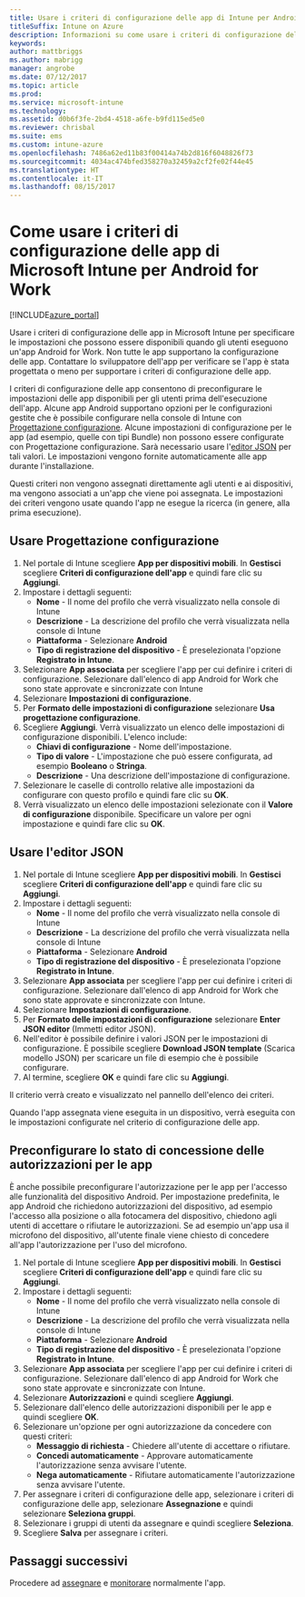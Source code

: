 ```yaml
---
title: Usare i criteri di configurazione delle app di Intune per Android for Work
titleSuffix: Intune on Azure
description: Informazioni su come usare i criteri di configurazione delle app per fornire i dati di configurazione a un'app Android for Work in esecuzione."
keywords: 
author: mattbriggs
ms.author: mabrigg
manager: angrobe
ms.date: 07/12/2017
ms.topic: article
ms.prod: 
ms.service: microsoft-intune
ms.technology: 
ms.assetid: d0b6f3fe-2bd4-4518-a6fe-b9fd115ed5e0
ms.reviewer: chrisbal
ms.suite: ems
ms.custom: intune-azure
ms.openlocfilehash: 7486a62ed11b83f00414a74b2d816f6048826f73
ms.sourcegitcommit: 4034ac474bfed358270a32459a2cf2fe02f44e45
ms.translationtype: HT
ms.contentlocale: it-IT
ms.lasthandoff: 08/15/2017
---
```

# <a name="how-to-use-microsoft-intune-app-configuration-policies-for-android-for-work"></a>Come usare i criteri di configurazione delle app di Microsoft Intune per Android for Work

[!INCLUDE[azure_portal](./includes/azure_portal.md)]

Usare i criteri di configurazione delle app in Microsoft Intune per specificare le impostazioni che possono essere disponibili quando gli utenti eseguono un'app Android for Work. Non tutte le app supportano la configurazione delle app. Contattare lo sviluppatore dell'app per verificare se l'app è stata progettata o meno per supportare i criteri di configurazione delle app.

I criteri di configurazione delle app consentono di preconfigurare le impostazioni delle app disponibili per gli utenti prima dell'esecuzione dell'app. Alcune app Android supportano opzioni per le configurazioni gestite che è possibile configurare nella console di Intune con [Progettazione configurazione](#use-configuration-designer). Alcune impostazioni di configurazione per le app (ad esempio, quelle con tipi Bundle) non possono essere configurate con Progettazione configurazione.  Sarà necessario usare l'[editor JSON](#use-json-editor) per tali valori.   Le impostazioni vengono fornite automaticamente alle app durante l'installazione.

Questi criteri non vengono assegnati direttamente agli utenti e ai dispositivi, ma vengono associati a un'app che viene poi assegnata. Le impostazioni dei criteri vengono usate quando l'app ne esegue la ricerca (in genere, alla prima esecuzione).

## <a name="use-configuration-designer"></a>Usare Progettazione configurazione

1. Nel portale di Intune scegliere **App per dispositivi mobili**. In **Gestisci** scegliere **Criteri di configurazione dell'app** e quindi fare clic su **Aggiungi**.
2. Impostare i dettagli seguenti:
    - **Nome** - Il nome del profilo che verrà visualizzato nella console di Intune
    - **Descrizione** - La descrizione del profilo che verrà visualizzata nella console di Intune
    - **Piattaforma** - Selezionare **Android**
    - **Tipo di registrazione del dispositivo** -  È preselezionata l'opzione **Registrato in Intune**.
3. Selezionare **App associata** per scegliere l'app per cui definire i criteri di configurazione.  Selezionare dall'elenco di app Android for Work che sono state approvate e sincronizzate con Intune
4. Selezionare **Impostazioni di configurazione**.
5. Per **Formato delle impostazioni di configurazione** selezionare **Usa progettazione configurazione**.
6. Scegliere **Aggiungi**. Verrà visualizzato un elenco delle impostazioni di configurazione disponibili. L'elenco include:
    - **Chiavi di configurazione** - Nome dell'impostazione.
    - **Tipo di valore** - L'impostazione che può essere configurata, ad esempio **Booleano** o **Stringa**.
    - **Descrizione** - Una descrizione dell'impostazione di configurazione.
7. Selezionare le caselle di controllo relative alle impostazioni da configurare con questo profilo e quindi fare clic su **OK**.
8. Verrà visualizzato un elenco delle impostazioni selezionate con il **Valore di configurazione** disponibile. Specificare un valore per ogni impostazione e quindi fare clic su **OK**.

## <a name="use-json-editor"></a>Usare l'editor JSON

1. Nel portale di Intune scegliere **App per dispositivi mobili**. In **Gestisci** scegliere **Criteri di configurazione dell'app** e quindi fare clic su **Aggiungi**.
2. Impostare i dettagli seguenti:
    - **Nome** - Il nome del profilo che verrà visualizzato nella console di Intune
    - **Descrizione** - La descrizione del profilo che verrà visualizzata nella console di Intune
    - **Piattaforma** - Selezionare **Android**
    - **Tipo di registrazione del dispositivo** -  È preselezionata l'opzione **Registrato in Intune**.
3. Selezionare **App associata** per scegliere l'app per cui definire i criteri di configurazione.  Selezionare dall'elenco di app Android for Work che sono state approvate e sincronizzate con Intune.
5. Selezionare **Impostazioni di configurazione**.
6. Per **Formato delle impostazioni di configurazione** selezionare **Enter JSON editor** (Immetti editor JSON).
7. Nell'editor è possibile definire i valori JSON per le impostazioni di configurazione. È possibile scegliere **Download JSON template** (Scarica modello JSON) per scaricare un file di esempio che è possibile configurare.
8. Al termine, scegliere **OK** e quindi fare clic su **Aggiungi**.

Il criterio verrà creato e visualizzato nel pannello dell'elenco dei criteri.



Quando l'app assegnata viene eseguita in un dispositivo, verrà eseguita con le impostazioni configurate nel criterio di configurazione delle app.

## <a name="preconfigure-permissions-grant-state-for-apps"></a>Preconfigurare lo stato di concessione delle autorizzazioni per le app

È anche possibile preconfigurare l'autorizzazione per le app per l'accesso alle funzionalità del dispositivo Android. Per impostazione predefinita, le app Android che richiedono autorizzazioni del dispositivo, ad esempio l'accesso alla posizione o alla fotocamera del dispositivo, chiedono agli utenti di accettare o rifiutare le autorizzazioni. Se ad esempio un'app usa il microfono del dispositivo, all'utente finale viene chiesto di concedere all'app l'autorizzazione per l'uso del microfono.

1. Nel portale di Intune scegliere **App per dispositivi mobili**. In **Gestisci** scegliere **Criteri di configurazione dell'app** e quindi fare clic su **Aggiungi**.
2. Impostare i dettagli seguenti:
    - **Nome** - Il nome del profilo che verrà visualizzato nella console di Intune
    - **Descrizione** - La descrizione del profilo che verrà visualizzata nella console di Intune
    - **Piattaforma** - Selezionare **Android**
    - **Tipo di registrazione del dispositivo** -  È preselezionata l'opzione **Registrato in Intune**.
3. Selezionare **App associata** per scegliere l'app per cui definire i criteri di configurazione.  Selezionare dall'elenco di app Android for Work che sono state approvate e sincronizzate con Intune.
5. Selezionare **Autorizzazioni** e quindi scegliere **Aggiungi**.
6. Selezionare dall'elenco delle autorizzazioni disponibili per le app e quindi scegliere **OK**.
7. Selezionare un'opzione per ogni autorizzazione da concedere con questi criteri:
    - **Messaggio di richiesta** - Chiedere all'utente di accettare o rifiutare.
    - **Concedi automaticamente** - Approvare automaticamente l'autorizzazione senza avvisare l'utente.
    - **Nega automaticamente** - Rifiutare automaticamente l'autorizzazione senza avvisare l'utente.
8. Per assegnare i criteri di configurazione delle app, selezionare i criteri di configurazione delle app, selezionare **Assegnazione** e quindi selezionare **Seleziona gruppi**.
9. Selezionare i gruppi di utenti da assegnare e quindi scegliere **Seleziona**.
10. Scegliere **Salva** per assegnare i criteri.

## <a name="next-steps"></a>Passaggi successivi

Procedere ad [assegnare](apps-deploy.md) e [monitorare](apps-monitor.md) normalmente l'app.

